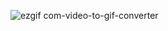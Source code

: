 ![ezgif com-video-to-gif-converter](https://github.com/user-attachments/assets/a7777dbe-d6b6-4a08-bfa0-87177835f3f8)
